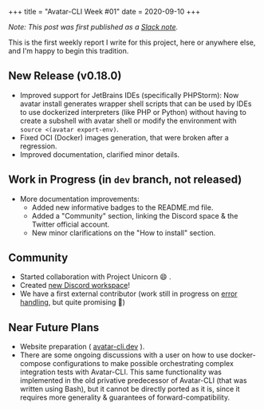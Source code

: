 +++
title = "Avatar-CLI Week #01"
date = 2020-09-10
+++

*Note: This post was first published as a
[Slack note](https://slack-files.com/TBUA4NSQZ-F01AG72AYDQ-2b5a50a74c).*

This is the first weekly report I write for this project, here or anywhere else,
and I'm happy to begin this tradition.

## New Release (v0.18.0)

- Improved support for JetBrains IDEs (specifically PHPStorm): Now avatar
  install generates wrapper shell scripts that can be used by IDEs to use
  dockerized interpreters (like PHP or Python) without having to create a
  subshell with avatar shell or modify the environment with
  `source <(avatar export-env)`.
- Fixed OCI (Docker) images generation, that were broken after a regression.
- Improved documentation, clarified minor details.

## Work in Progress (in `dev` branch, not released)

- More documentation improvements:
    - Added new informative badges to the README.md file.
    - Added a "Community" section, linking the Discord space & the Twitter
      official account.
    - New minor clarifications on the "How to install" section.

## Community

- Started collaboration with Project Unicorn :smile: .
- Created [new Discord workspace](https://discord.gg/8ek44UM)!
- We have a first external contributor (work still in progress on
  [error handling](https://gitlab.com/etra0/avatar-cli/-/commits/feature/error-handling),
  but quite promising 🙂)

## Near Future Plans

- Website preparation ( [avatar-cli.dev](https://www.avatar-cli.dev) ).
- There are some ongoing discussions with a user on how to use docker-compose
  configurations to make possible orchestrating complex integration tests with
  Avatar-CLI. This same functionality was implemented in the old privative
  predecessor of Avatar-CLI (that was written using Bash), but it cannot be
  directly ported as it is, since it requires more generality & guarantees of
  forward-compatibility.
